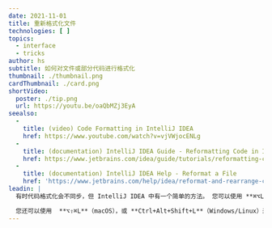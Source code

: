 ```yaml
---
date: 2021-11-01
title: 重新格式化文件
technologies: [ ]
topics:
  - interface
  - tricks
author: hs
subtitle: 如何对文件或部分代码进行格式化
thumbnail: ./thumbnail.png
cardThumbnail: ./card.png
shortVideo:
  poster: ./tip.png
  url: https://youtu.be/oaQbMZj3EyA
seealso:
  - 
    title: (video) Code Formatting in IntelliJ IDEA
    href: https://www.youtube.com/watch?v=vjVWjocENLg
  - 
    title: (documentation) IntelliJ IDEA Guide - Reformatting Code in IntelliJ IDEA
    href: https://www.jetbrains.com/idea/guide/tutorials/reformatting-code/
  - 
    title: (documentation) IntelliJ IDEA Help - Reformat a File
    href: 'https://www.jetbrains.com/help/idea/reformat-and-rearrange-code.html#reformat_file'
leadin: |
  有时代码格式化会不同步，但 IntelliJ IDEA 中有一个简单的方法。 您可以使用 **⌘⌥L**（macOS），或 **Ctrl+Alt+L**（Windows/Linux）根据您的设置对选择的代码进行重新格式化。

  您还可以使用  **⌥⇧⌘L**（macOS），或 **Ctrl+Alt+Shift+L**（Windows/Linux）来打开“重新格式化文件”对话框。
---
```


